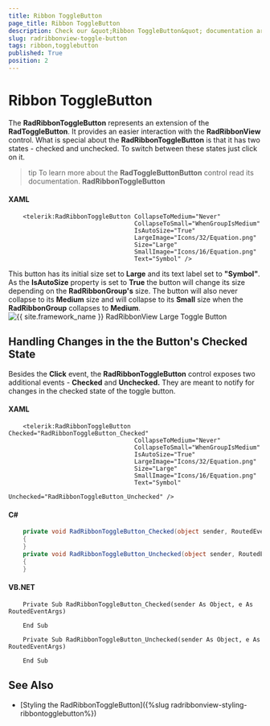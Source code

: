 ```yaml
---
title: Ribbon ToggleButton
page_title: Ribbon ToggleButton
description: Check our &quot;Ribbon ToggleButton&quot; documentation article for the RadRibbonView {{ site.framework_name }} control.
slug: radribbonview-toggle-button
tags: ribbon,togglebutton
published: True
position: 2
---
```


# Ribbon ToggleButton

The __RadRibbonToggleButton__ represents an extension of the __RadToggleButton__. It provides an easier interaction with the __RadRibbonView__ control. What is special about the __RadRibbonToggleButton__ is that it has two states - checked and unchecked. To switch between these states just click on it.

>tip To learn more about the __RadToggleButtonButton__ control read its documentation. __RadRibbonToggleButton__

#### __XAML__
```XAML
	<telerik:RadRibbonToggleButton CollapseToMedium="Never"
	                               CollapseToSmall="WhenGroupIsMedium"
	                               IsAutoSize="True"
	                               LargeImage="Icons/32/Equation.png"
	                               Size="Large"
	                               SmallImage="Icons/16/Equation.png"
	                               Text="Symbol" />
```

This button has its initial size set to __Large__ and its text label set to __"Symbol"__. As the __IsAutoSize__ property is set to __True__ the button will change its size depending on the __RadRibbonGroup's__ size. The button will also never collapse to its __Medium__ size and will collapse to its __Small__ size when the __RadRibbonGroup__ collapses to __Medium__.
![{{ site.framework_name }} RadRibbonView Large Toggle Button](images/RibbonView_Buttons_ToggleButton.png)

## Handling Changes in the the Button's Checked State

Besides the __Click__ event, the __RadRibbonToggleButton__ control exposes two additional events - __Checked__ and __Unchecked.__ They are meant to notify for changes in the checked state of the toggle button.

#### __XAML__
```XAML
	<telerik:RadRibbonToggleButton Checked="RadRibbonToggleButton_Checked"
	                               CollapseToMedium="Never"
	                               CollapseToSmall="WhenGroupIsMedium"
	                               IsAutoSize="True"
	                               LargeImage="Icons/32/Equation.png"
	                               Size="Large"
	                               SmallImage="Icons/16/Equation.png"
	                               Text="Symbol"
	                               Unchecked="RadRibbonToggleButton_Unchecked" />
```

#### __C#__
```C#
	private void RadRibbonToggleButton_Checked(object sender, RoutedEventArgs e)
	{
	}
	private void RadRibbonToggleButton_Unchecked(object sender, RoutedEventArgs e)
	{
	}
```



#### __VB.NET__
```VB.NET
	Private Sub RadRibbonToggleButton_Checked(sender As Object, e As RoutedEventArgs)
	
	End Sub
	
	Private Sub RadRibbonToggleButton_Unchecked(sender As Object, e As RoutedEventArgs)
	
	End Sub
```

## See Also
 * [Styling the RadRibbonToggleButton]({%slug radribbonview-styling-ribbontogglebutton%})